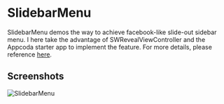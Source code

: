 SlidebarMenu
==========

SlidebarMenu demos the way to achieve facebook-like slide-out sidebar menu. I here take the advantage of SWRevealViewController and the Appcoda starter app to implement the feature. For more details, please reference [here](https://github.com/John-Lluch/SWRevealViewController).

## Screenshots
![SlidebarMenu](https://github.com/soapyigu/Swift30Projects/blob/master/Project%2016%20-%20SlidebarMenu/SlidebarMenu.gif)
